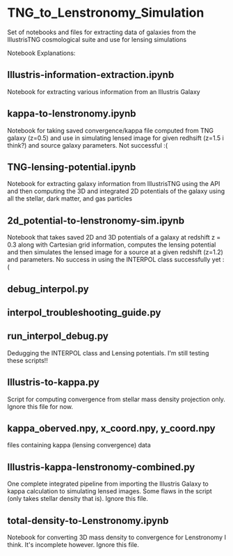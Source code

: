 # TNG_to_Lenstronomy_Simulation
Set of notebooks and files for extracting data of galaxies from the IllustrisTNG cosmological suite and use for lensing simulations


Notebook Explanations:


## Illustris-information-extraction.ipynb
Notebook for extracting various information from an Illustris Galaxy

## kappa-to-lenstronomy.ipynb
Notebook for taking saved convergence/kappa file computed from TNG galaxy (z=0.5) and use in simulating lensed image for given redhsift (z=1.5 i think?) and source galaxy parameters.
Not successful :(

## TNG-lensing-potential.ipynb
Notebook for extracting galaxy information from IllustrisTNG using the API and then computing the 3D and integrated 2D potentials of the galaxy using all the stellar, dark matter, and gas particles


## 2d_potential-to-lenstronomy-sim.ipynb
Notebook that takes saved 2D and 3D potentials of a galaxy at redshift z = 0.3 along with Cartesian grid information, computes the lensing potential and then simulates the lensed image for a source at a given redshift (z=1.2) and parameters.
No success in using the INTERPOL class successfully yet :(

## debug_interpol.py
## interpol_troubleshooting_guide.py
## run_interpol_debug.py

Dedugging the INTERPOL class and Lensing potentials. I'm still testing these scripts!!

## Illustris-to-kappa.py
Script for computing convergence from stellar mass density projection only. Ignore this file for now.

## kappa_oberved.npy, x_coord.npy, y_coord.npy
files containing kappa (lensing convergence) data

## Illustris-kappa-lenstronomy-combined.py
One complete integrated pipeline from importing the Illustris Galaxy to kappa calculation to simulating lensed images. Some flaws in the script (only takes stellar density that is). Ignore this file.

## total-density-to-Lenstronomy.ipynb
Notebook for converting 3D mass density to convergence for Lenstronomy I think. It's incomplete however. Ignore this file.

